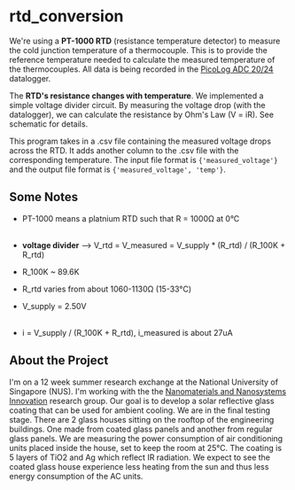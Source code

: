 # rtd_conversion
We're using a **PT-1000 RTD** (resistance temperature detector) to measure the cold junction temperature of a thermocouple. This is to provide the reference temperature needed to calculate the measured temperature of the thermocouples. All data is being recorded in the [PicoLog ADC 20/24](https://www.picotech.com/data-logger/adc-20-adc-24/precision-data-acquisition) datalogger.

The **RTD's resistance changes with temperature**. We implemented a simple voltage divider circuit. By measuring the voltage drop (with the datalogger), we can calculate the resistance by Ohm's Law (V = iR). See schematic for details.

This program takes in a .csv file containing the measured voltage drops across the RTD. It adds another column to the .csv file with the corresponding temperature. The input file format is `{'measured_voltage'}` and the output file format is `{'measured_voltage', 'temp'}`.

## Some Notes
- PT-1000 means a platnium RTD such that R = 1000Ω at 0°C
<br><br>

- **voltage divider** --> V_rtd = V_measured = V_supply * (R_rtd) / (R_100K + R_rtd)
- R_100K ~ 89.6K
- R_rtd varies from about 1060-1130Ω (15-33°C)
- V_supply = 2.50V
<br><br>

- i = V_supply / (R_100K + R_rtd), i_measured is about 27uA

## About the Project
I'm on a 12 week summer research exchange at the National University of Singapore (NUS). I'm working with the the [Nanomaterials and Nanosystems Innovation](http://www.hoghimwei.com/) research group. Our goal is to develop a solar reflective glass coating that can be used for ambient cooling. We are in the final testing stage. There are 2 glass houses sitting on the rooftop of the engineering buildings. One made from coated glass panels and another from regular glass panels. We are measuring the power consumption of air conditioning units placed inside the house, set to keep the room at 25°C. The coating is 5 layers of TiO2 and Ag which reflect IR radiation. We expect to see the coated glass house experience less heating from the sun and thus less energy consumption of the AC units.
